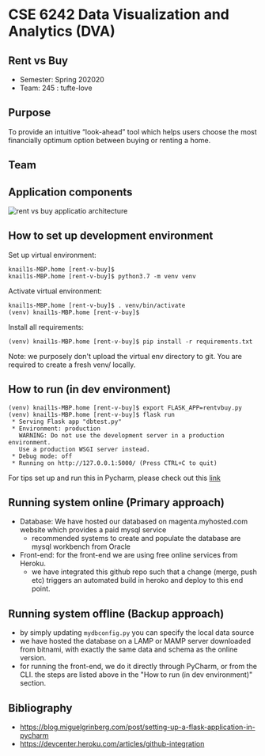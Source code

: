 # CSE 6242 Data Visualization and Analytics (DVA)


## Rent vs Buy 
- Semester: Spring 202020<br>
- Team: 245 : tufte-love

## Purpose
To provide an intuitive “look-ahead”  tool which helps users choose the most financially optimum option between  buying or renting a home.

## Team

## Application components
![rent vs buy applicatio architecture](media/app_arch.jpg)

## How to set up development environment

Set up virtual environment:
```
knail1s-MBP.home [rent-v-buy]$
knail1s-MBP.home [rent-v-buy]$ python3.7 -m venv venv
```

Activate virtual environment:
```
knail1s-MBP.home [rent-v-buy]$ . venv/bin/activate
(venv) knail1s-MBP.home [rent-v-buy]$
```

Install all requirements:
```
(venv) knail1s-MBP.home [rent-v-buy]$ pip install -r requirements.txt
```


Note: we purposely don't upload the virtual env directory to git. You are required to create a fresh venv/ locally.

## How to run (in dev environment)

```
(venv) knail1s-MBP.home [rent-v-buy]$ export FLASK_APP=rentvbuy.py
(venv) knail1s-MBP.home [rent-v-buy]$ flask run
 * Serving Flask app "dbtest.py"
 * Environment: production
   WARNING: Do not use the development server in a production environment.
   Use a production WSGI server instead.
 * Debug mode: off
 * Running on http://127.0.0.1:5000/ (Press CTRL+C to quit)

```

For tips set up and run this in Pycharm, please check out this [link](https://www.youtube.com/watch?v=bZUokrYanFM&feature=youtu.be)


## Running system online (Primary approach)

- Database: We have hosted our databased on magenta.myhosted.com website which provides a paid mysql service
    - recommended systems to create and populate the database are mysql workbench from Oracle
- Front-end: for the front-end we are using free online services from Heroku.
    - we have integrated this github repo such that a change (merge, push etc) triggers an automated build in heroko and deploy to this end point.


## Running system offline (Backup approach)
- by simply updating `mydbconfig.py` you can specify the local data source
- we have hosted the database on a LAMP or MAMP server downloaded from bitnami, with exactly the same data and schema as the online version.
- for running the front-end, we do it directly through PyCharm, or from the CLI. the steps are listed above in the "How to run (in dev environment)" section.



## Bibliography
- https://blog.miguelgrinberg.com/post/setting-up-a-flask-application-in-pycharm
- https://devcenter.heroku.com/articles/github-integration
